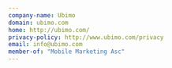```yaml
---
company-name: Ubimo
domain: ubimo.com
home: http://ubimo.com/
privacy-policy: http://www.ubimo.com/privacy
email: info@ubimo.com
member-of: "Mobile Marketing Asc"
---
```




